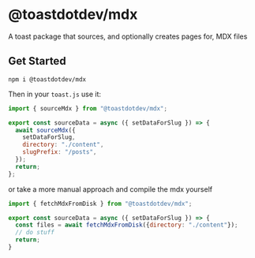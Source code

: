 # @toastdotdev/mdx

A toast package that sources, and optionally creates pages for, MDX files

## Get Started

```shell
npm i @toastdotdev/mdx
```

Then in your `toast.js` use it:

```js
import { sourceMdx } from "@toastdotdev/mdx";

export const sourceData = async ({ setDataForSlug }) => {
  await sourceMdx({
    setDataForSlug,
    directory: "./content",
    slugPrefix: "/posts",
  });
  return;
};
```

or take a more manual approach and compile the mdx yourself

```js
import { fetchMdxFromDisk } from "@toastdotdev/mdx";

export const sourceData = async ({ setDataForSlug }) => {
  const files = await fetchMdxFromDisk({directory: "./content"});
  // do stuff
  return;
}
```
